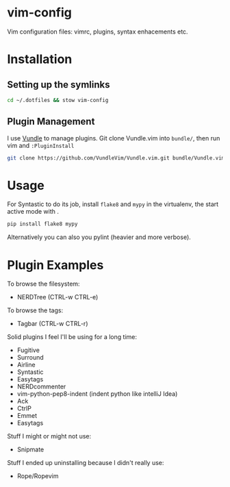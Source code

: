 # vim-config

Vim configuration files: vimrc, plugins, syntax enhacements etc.

# Installation

## Setting up the symlinks

```bash
cd ~/.dotfiles && stow vim-config
```

## Plugin Management

I use [Vundle](https://github.com/VundleVim/Vundle.vim) to manage plugins. Git clone Vundle.vim into `bundle/`, then run vim and `:PluginInstall`

```bash
git clone https://github.com/VundleVim/Vundle.vim.git bundle/Vundle.vim
```

# Usage

For Syntastic to do its job, install `flake8` and `mypy` in the virtualenv, the start
active mode with <F9>.

```bash
pip install flake8 mypy
```

Alternatively you can also you pylint (heavier and more verbose).


# Plugin Examples

To browse the filesystem:
 - NERDTree (CTRL-w CTRL-e)

To browse the tags:
 - Tagbar (CTRL-w CTRL-r)

Solid plugins I feel I'll be using for a long time:
 - Fugitive
 - Surround
 - Airline
 - Syntastic
 - Easytags
 - NERDcommenter
 - vim-python-pep8-indent (indent python like intelliJ Idea)
 - Ack
 - CtrlP
 - Emmet
 - Easytags

Stuff I might or might not use:
 - Snipmate

Stuff I ended up uninstalling because I didn't really use:
 - Rope/Ropevim


